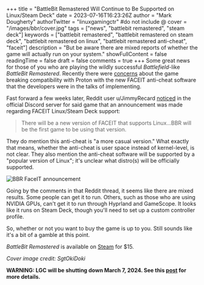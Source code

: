 +++
title = "BattleBit Remastered Will Continue to Be Supported on Linux/Steam Deck"
date = 2023-07-16T16:23:26Z
author = "Mark Dougherty"
authorTwitter = "linuxgamingctr" #do not include @
cover = "/images/bbr/cover.jpg"
tags = ["news", "battlebit remastered", "steam deck"]
keywords = ["battlebit remastered", "battlebit remastered on steam deck", "battlebit remastered on linux", "battlebit remastered anti-cheat", "faceit"]
description = "But be aware there are mixed reports of whether the game will actually run on your system."
showFullContent = false
readingTime = false
draft = false
comments = true
+++
Some great news for those of you who are playing the wildly successful *Battlefield*-like *BattleBit Remastered*. Recently there were [concerns](https://www.gamingonlinux.com/2023/07/battlebit-remastered-anti-cheat-for-steam-deck-linux-is-concerning/) about the game breaking compatibility with Proton with the new FACEIT anti-cheat software that the developers were in the talks of implementing.

Fast forward a few weeks later, Reddit user u/JimmyRecard [noticed](https://www.reddit.com/r/linux_gaming/comments/150mqgs/battlebit_devs_announce_that_faceit_anticheat_is/) in the official Discord server for said game that an announcement was made regarding FACEIT Linux/Steam Deck support:
> There will be a new version of FACEIT that supports Linux...BBR will be the first game to be using that version.

They do mention this anti-cheat is "a more casual version." What exactly that means, whether the anti-cheat is user space instead of kernel-level, is not clear. They also mention the anti-cheat software will be supported by a "popular version of Linux"; it's unclear what distro(s) will be officially supported.

![BBR FaceIT announcement](/images/bbr/battlebit-mod-post.png)

Going by the comments in that Reddit thread, it seems like there are mixed results. Some people can get it to run. Others, such as those who are using NVIDIA GPUs, can't get it to run through Hyprland and GameScope. It looks like it runs on Steam Deck, though you'll need to set up a custom controller profile.

So, whether or not you want to buy the game is up to you. Still sounds like it's a bit of a gamble at this point.

*BattleBit Remastered* is available on [Steam](https://store.steampowered.com/app/671860/BattleBit_Remastered/) for $15.

*Cover image credit: SgtOkiDoki*

**WARNING: LGC will be shutting down March 7, 2024. See this [post](https://linuxgamingcentral.com/posts/the-end-of-lgc/) for more details.**
